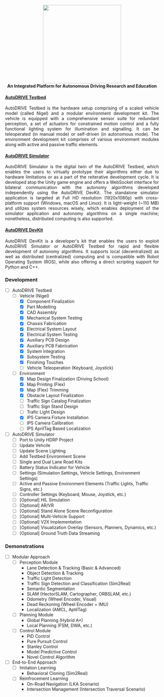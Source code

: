 <p align="center">
  <img src="https://github.com/Tinker-Twins/AutoDRIVE/blob/AutoDRIVE/Images/AutoDRIVE%20Logo.png" width="256" height="256"><br>
  <b>An Integrated Platform for Autonomous Driving Research and Education</b>
</p>

#### [AutoDRIVE Testbed](https://github.com/Tinker-Twins/AutoDRIVE/tree/AutoDRIVE-Testbed)
<p align="justify">
AutoDRIVE Testbed is the hardware setup comprising of a scaled vehicle model (called Nigel) and a modular environment development kit. The vehicle is equipped with a comprehensive sensor suite for redundant perception, a set of actuators for constrained motion control and a fully functional lighting system for illumination and signalling. It can be teleoperated (in manual mode) or self-driven (in autonomous mode). The environment development kit comprises of various environment modules along with active and passive traffic elements.
</p>

#### [AutoDRIVE Simulator](https://github.com/Tinker-Twins/AutoDRIVE/tree/AutoDRIVE-Simulator)
<p align="justify">
AutoDRIVE Simulator is the digital twin of the AutoDRIVE Testbed, which enables the users to virtually prototype their algorithms either due to hardware limitations or as a part of the reiterative development cycle. It is developed atop the Unity game engine and offers a WebSocket interface for bilateral communication with the autonomy algorithms developed independently using the AutoDRIVE DevKit. The standalone simulator application is targeted at Full HD resolution (1920x1080p) with cross-platform support (Windows, macOS and Linux). It is light-weight (~110 MB) and utilizes system resources wisely, which enables deployment of the simulator application and autonomy algorithms on a single machine; nonetheless, distributed computing is also supported.
</p>

#### [AutoDRIVE DevKit](https://github.com/Tinker-Twins/AutoDRIVE/tree/AutoDRIVE-DevKit)
<p align="justify">
AutoDRIVE DevKit is a developer's kit that enables the users to exploit AutoDRIVE Simulator or AutoDRIVE Testbed for rapid and flexible development of autonomy algorithms. It supports local (decentralized) as well as distributed (centralized) computing and is compatible with Robot Operating System (ROS), while also offering a direct scripting support for Python and C++.
</p>
  
### Development
- [ ] AutoDRIVE Testbed
  - [ ] Vehicle (Nigel)
    - [x] Component Finalization
    - [x] Part Modelling
    - [x] CAD Assembly
    - [x] Mechanical System Testing
    - [x] Chassis Fabrication
    - [x] Electrical System Layout
    - [x] Electrical System Testing
    - [x] Auxiliary PCB Design
    - [x] Auxiliary PCB Fabrication
    - [x] System Integration
    - [x] Subsystem Testing
    - [x] Finishing Touches
    - [ ] Vehicle Teleoperation (Keyboard, Joystick)
  - [ ] Environment
    - [x] Map Design Finalization (Driving School)
    - [x] Map Printing (Flex)
    - [x] Map (Flex) Trimming
    - [x] Obstacle Layout Finalization
    - [ ] Traffic Sign Catalog Finalization
    - [ ] Traffic Sign Stand Design
    - [ ] Trafic Light Design
    - [x] IPS Camera Fixture Installation
    - [ ] IPS Camera Calibration
    - [ ] IPS AprilTag Based Localization
- [ ] AutoDRIVE Simulator
  - [ ] Port to Unity HDRP Project
  - [ ] Update Vehcile
  - [ ] Update Scene Lighting
  - [ ] Add Testbed Environment Scene
  - [ ] Single and Dual Lane Road Kits
  - [ ] Battery Status Indicator for Vehicle
  - [ ] Settings (Simulation Settings, Vehicle Settings, Environment Settings)
  - [ ] Active and Passive Environment Elements (Traffic Lights, Traffic Signs, etc.)
  - [ ] Controller Settings (Keyboard, Mouse, Joystick, etc.)
  - [ ] [Optional] HIL Simulation
  - [ ] [Optional] AR/VR
  - [ ] [Optional] Stand Alone Scene Reconfiguration
  - [ ] [Optional] Multi-Vehicle Support
  - [ ] [Optional] V2X Implementation
  - [ ] [Optional] Visualization Overlay (Sensors, Planners, Dynamics, etc.)
  - [ ] [Optional] Ground Truth Data Streaming
  
### Demonstrations
- [ ] Modular Approach
  - [ ] Perception Module
    - Lane Detection & Tracking (Basic & Advanced)
    - Object Detection & Tracking
    - Traffic Light Detection
    - Traffic Sign Detection and Classification (Sim2Real)
    - Semantic Segmentation
    - SLAM (HectorSLAM, Cartographer, ORBSLAM, etc.)
    - Odometry (Wheel Encoder, Visual)
    - Dead Reckoning (Wheel Encoder + IMU)
    - Localization (AMCL, AptilTag)
  - [ ] Planning Module
    - Global Planning (Hybrid A*)
    - Local Planning (FSM, DWA, etc.)
  - [ ] Control Module
    - PID Control
    - Pure Pursuit Control
    - Stanley Control
    - Model Predictive Control
    - Novel Control Algorithm
- [ ] End-to-End Approach
  - [ ] Imitation Learning
    - Behavioral Cloning (Sim2Real)
  - [ ] Reinfrocement Learning
    - On-Road Navigation (LKA Scenario)
    - Intersection Management (Intersection Traversal Scenario)
